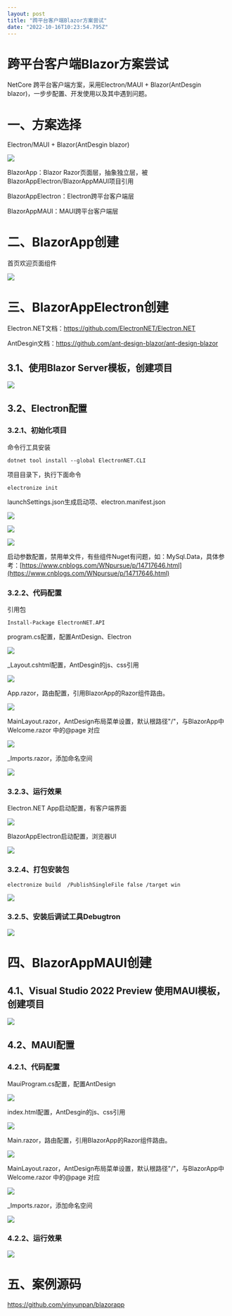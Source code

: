 ```yaml
---
layout: post
title: "跨平台客户端Blazor方案尝试"
date: "2022-10-16T10:23:54.795Z"
---
```

跨平台客户端Blazor方案尝试
================

NetCore 跨平台客户端方案，采用Electron/MAUI + Blazor(AntDesgin blazor)，一步步配置、开发使用以及其中遇到问题。

一、方案选择
======

Electron/MAUI + Blazor(AntDesgin blazor)

![](https://img2022.cnblogs.com/blog/147352/202210/147352-20221016124304771-305066644.png)

BlazorApp：Blazor Razor页面层，抽象独立层，被BlazorAppElectron/BlazorAppMAUI项目引用

BlazorAppElectron：Electron跨平台客户端层

BlazorAppMAUI：MAUI跨平台客户端层

二、BlazorApp创建
=============

首页欢迎页面组件

![](https://img2022.cnblogs.com/blog/147352/202210/147352-20221016144045878-1597296727.png)

三、BlazorAppElectron创建
=====================

Electron.NET文档：https://github.com/ElectronNET/Electron.NET

AntDesgin文档：https://github.com/ant-design-blazor/ant-design-blazor

3.1、使用Blazor Server模板，创建项目
--------------------------

![](https://img2022.cnblogs.com/blog/147352/202210/147352-20221016131727997-928478165.png)

3.2、Electron配置
--------------

### 3.2.1、初始化项目

命令行工具安装

    dotnet tool install --global ElectronNET.CLI

项目目录下，执行下面命令

    electronize init

launchSettings.json生成启动项、electron.manifest.json

![](https://img2022.cnblogs.com/blog/147352/202210/147352-20221016132212552-1725740004.png)

![](https://img2022.cnblogs.com/blog/147352/202210/147352-20221016133517258-1051380834.png)

![](https://img2022.cnblogs.com/blog/147352/202210/147352-20221016145133812-909659703.png)

启动参数配置，禁用单文件，有些组件Nuget有问题，如：MySql.Data，具体参考：[https://www.cnblogs.com/WNpursue/p/14717646.html](https://www.cnblogs.com/WNpursue/p/14717646.html)

### 3.2.2、代码配置

引用包

    Install-Package ElectronNET.API

program.cs配置，配置AntDesign、Electron

![](https://img2022.cnblogs.com/blog/147352/202210/147352-20221016135308238-1218647260.png)

\_Layout.cshtml配置，AntDesgin的js、css引用

![](https://img2022.cnblogs.com/blog/147352/202210/147352-20221016134235735-1296033026.png)

App.razor，路由配置，引用BlazorApp的Razor组件路由。

![](https://img2022.cnblogs.com/blog/147352/202210/147352-20221016135009747-2030464383.png)

MainLayout.razor，AntDesign布局菜单设置，默认根路径"/"，与BlazorApp中Welcome.razor 中的@page 对应

![](https://img2022.cnblogs.com/blog/147352/202210/147352-20221016135504617-1608875219.png)

\_Imports.razor，添加命名空间

![](https://img2022.cnblogs.com/blog/147352/202210/147352-20221016135817202-244634629.png)

### 3.2.3、运行效果

Electron.NET App启动配置，有客户端界面

![](https://img2022.cnblogs.com/blog/147352/202210/147352-20221016141137440-1279544586.png)

BlazorAppElectron启动配置，浏览器UI

![](https://img2022.cnblogs.com/blog/147352/202210/147352-20221016141425528-96960136.png)

### 3.2.4、打包安装包

    electronize build  /PublishSingleFile false /target win

![](https://img2022.cnblogs.com/blog/147352/202210/147352-20221016140902791-1448131177.png)

### 3.2.5、安装后调试工具Debugtron

![](https://img2022.cnblogs.com/blog/147352/202210/147352-20221016142140556-1215702478.png)

四、BlazorAppMAUI创建
=================

4.1、Visual Studio 2022 Preview 使用MAUI模板，创建项目
--------------------------------------------

![](https://img2022.cnblogs.com/blog/147352/202210/147352-20221016142620515-1336281780.png)

4.2、MAUI配置
----------

### 4.2.1、代码配置

MauiProgram.cs配置，配置AntDesign

![](https://img2022.cnblogs.com/blog/147352/202210/147352-20221016143010391-1371584592.png)

index.html配置，AntDesgin的js、css引用

![](https://img2022.cnblogs.com/blog/147352/202210/147352-20221016143145034-1259829484.png)

Main.razor，路由配置，引用BlazorApp的Razor组件路由。

![](https://img2022.cnblogs.com/blog/147352/202210/147352-20221016143300904-1757993146.png)

MainLayout.razor，AntDesign布局菜单设置，默认根路径"/"，与BlazorApp中Welcome.razor 中的@page 对应

![](https://img2022.cnblogs.com/blog/147352/202210/147352-20221016143357845-709529035.png)

\_Imports.razor，添加命名空间

![](https://img2022.cnblogs.com/blog/147352/202210/147352-20221016143425565-1542145089.png)

### 4.2.2、运行效果

![](https://img2022.cnblogs.com/blog/147352/202210/147352-20221016143607270-1901594925.png)

五、案例源码
======

https://github.com/yinyunpan/blazorapp